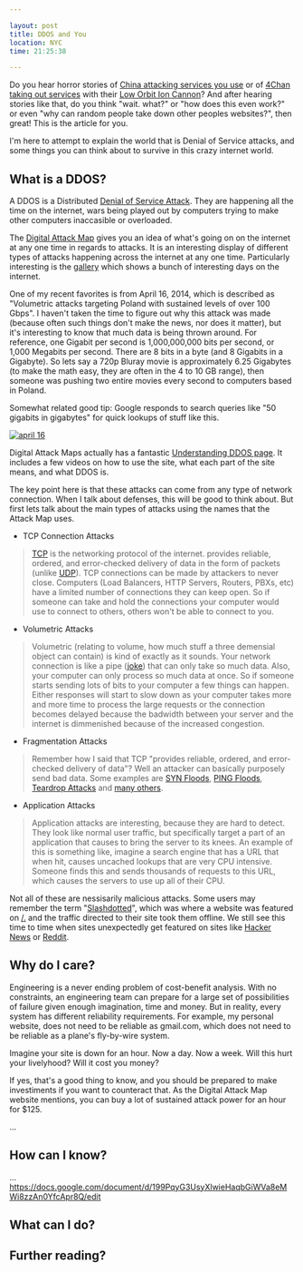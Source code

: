 ```yaml
---

layout: post
title: DDOS and You
location: NYC
time: 21:25:38

---
```


Do you hear horror stories of [China attacking services you use](http://arstechnica.com/security/2015/03/massive-denial-of-service-attack-on-github-tied-to-chinese-government/) or of [4Chan taking out services](http://www.wired.com/2011/12/anonymous-101-part-deux/3/) with their [Low Orbit Ion Cannon](https://en.wikipedia.org/wiki/Low_Orbit_Ion_Cannon)? And after hearing stories like that, do you think "wait. what?" or "how does this even work?" or even "why can random people take down other peoples websites?", then great! This is the article for you.

I'm here to attempt to explain the world that is Denial of Service attacks, and some things you can think about to survive in this crazy internet world.

## What is a DDOS?

A DDOS is a Distributed [Denial of Service Attack](https://en.wikipedia.org/wiki/Denial-of-service_attack). They are happening all the time on the internet, wars being played out by computers trying to make other computers inaccasible or overloaded.

The [Digital Attack Map](http://www.digitalattackmap.com/) gives you an idea of what's going on on the internet at any one time in regards to attacks. It is an interesting display of different types of attacks happening across the internet at any one time. Particularly interesting is the [gallery](http://www.digitalattackmap.com/gallery/) which shows a bunch of interesting days on the internet.

One of my recent favorites is from April 16, 2014, which is described as  "Volumetric attacks targeting Poland with sustained levels of over 100 Gbps". I haven't taken the time to figure out why this attack was made (because often such things don't make the news, nor does it matter), but it's interesting to know that much data is being thrown around. For reference, one Gigabit per second is 1,000,000,000 bits per second, or 1,000 Megabits per second.  There are 8 bits in a byte (and 8 Gigabits in a Gigabyte). So lets say a 720p Bluray movie is approximately 6.25 Gigabytes (to make the math easy, they are often in the 4 to 10 GB range), then someone was pushing two entire movies every second to computers based in Poland.

Somewhat related good tip: Google responds to search queries like "50 gigabits in gigabytes" for quick lookups of stuff like this.

[![april 16](http://pseudoweb.net/images/2015/ddos/april16.png)](http://www.digitalattackmap.com/#anim=1&color=0&country=PL&time=16176&view=map)

Digital Attack Maps actually has a fantastic [Understanding DDOS page](http://www.digitalattackmap.com/understanding-ddos/). It includes a few videos on how to use the site, what each part of the site means, and what DDOS is.

The key point here is that these attacks can come from any type of network connection. When I talk about defenses, this will be good to think about. But first lets talk about the main types of attacks using the names that the Attack Map uses.

 - TCP Connection Attacks
 
  > [TCP](https://en.wikipedia.org/wiki/Transmission_Control_Protocol) is the networking protocol of the internet. provides reliable, ordered, and error-checked delivery of data in the form of packets (unlike [UDP](https://en.wikipedia.org/wiki/User_Datagram_Protocol)). TCP connections can be made by attackers to never close. Computers (Load Balancers, HTTP Servers, Routers, PBXs, etc) have a limited number of connections they can keep open. So if someone can take and hold the connections your computer would use to connect to others, others won't be able to connect to you.
 
 - Volumetric Attacks

 > Volumetric (relating to volume, how much stuff a three demensial object can contain) is kind of exactly as it sounds. Your network connection is like a pipe ([joke](https://en.wikipedia.org/wiki/Series_of_tubes)) that can only take so much data. Also, your computer can only process so much data at once. So if someone starts sending lots of bits to your computer a few things can happen. Either responses will start to slow down as your computer takes more and more time to process the large requests or the connection becomes delayed because the badwidth between your server and the internet is dimmenished because of the increased congestion.

 - Fragmentation Attacks
 
  > Remember how I said that TCP "provides reliable, ordered, and error-checked delivery of data"? Well an attacker can basically purposely send bad data. Some examples are [SYN Floods](https://en.wikipedia.org/wiki/SYN_flood), [PING Floods](https://en.wikipedia.org/wiki/Ping_of_death), [Teardrop Attacks](https://www.juniper.net/techpubs/software/junos-es/junos-es92/junos-es-swconfig-security/understanding-teardrop-attacks.html) and [many others](https://tools.ietf.org/html/rfc1858).
 
 - Application Attacks

 > Application attacks are interesting, because they are hard to detect. They look like normal user traffic, but specifically target a part of an application that causes to bring the server to its knees. An example of this is something like, imagine a search engine that has a URL that when hit, causes uncached lookups that are very CPU intensive. Someone finds this and sends thousands of requests to this URL, which causes the servers to use up all of their CPU. 
 
Not all of these are nessisarily malicious attacks. Some users may remember the term "[Slashdotted](https://en.wikipedia.org/wiki/Slashdot_effect)", which was where a website was featured on [/.](http://slashdot.org/) and the traffic directed to their site took them offline. We still see this time to time when sites unexpectedly get featured on sites like [Hacker News](https://news.ycombinator.com/) or [Reddit](https://www.reddit.com/).

## Why do I care?

Engineering is a never ending problem of cost-benefit analysis. With no constraints, an engineering team can prepare for a large set of possibilities of failure given enough imagination, time and money. But in reality, every system has different reliability requirements. For example, my personal website, does not need to be reliable as gmail.com, which does not need to be reliable as a plane's fly-by-wire system.

Imagine your site is down for an hour. Now a day. Now a week. Will this hurt your livelyhood? Will it cost you money? 

If yes, that's a good thing to know, and you should be prepared to make investiments if you want to counteract that. As the Digital Attack Map website mentions, you can buy a lot of sustained attack power for an hour for $125. 

...

## How can I know?

...
https://docs.google.com/document/d/199PqyG3UsyXlwieHaqbGiWVa8eMWi8zzAn0YfcApr8Q/edit

## What can I do?

## Further reading?
